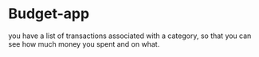 # Budget-app
you have a list of transactions associated with a category, so that you can see how much money you spent and on what.
